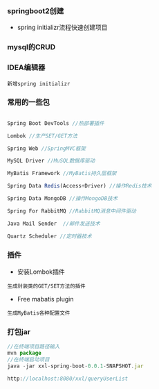 ### springboot2创建
+ spring initializr流程快速创建项目

### mysql的CRUD

### IDEA编辑器
```
新增spring initializr
```

### 常用的一些包
```js

Spring Boot DevTools //热部署插件

Lombok //生产SET/GET方法

Spring Web //SpringMVC框架

MySQL Driver //MuSQL数据库驱动

MyBatis Framework //MyBatis持久层框架

Spring Data Redis(Access+Driver) //操作Redis技术

Spring Data MongoDB //操作MongoDB技术

Spring For RabbitMQ //RabbitMQ消息中间件驱动

Java Mail Sender  //邮件发送技术

Quartz Scheduler //定时器技术
```

### 插件
+ 安装Lombok插件
```
生成封装类的GET/SET方法的插件
```
+ Free mabatis plugin
```
生成MyBatis各种配置文件
```

### 打包jar
```js
//在终端项目路径输入
mvn package
//在终端启动项目
java -jar xxl-spring-boot-0.0.1-SNAPSHOT.jar

http://localhost:8080/xxl/queryUserList
```

